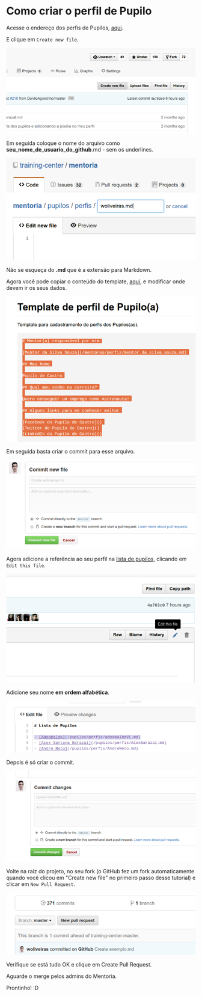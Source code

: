 # Como criar o perfil de Pupilo

Acesse o endereço dos perfis de Pupilos, [aqui](https://github.com/training-center/mentoria/tree/master/pupilos/perfis).

E clique em `Create new file`.

![Botão Create new file](/img/create-new-file.png)

Em seguida coloque o nome do arquivo como **seu_nome_de_usuario_do_github**.md - sem os underlines.

![Nome de usuário.md](/img/name-of-user-pupil-helper.png)

Não se esqueça do **.md** que é a extensão para Markdown.

Agora você pode copiar o conteúdo do template, [aqui](/pupilos/pupilo_template.md), e modificar onde devem ir os seus dados.

![Template de perfil de pupilo](/img/pupil-template-helper.png)

Em seguida basta criar o commit para esse arquivo.

![Criando o commit para o arquivo](/img/commit-with-new-profile-helper.png)

Agora adicione a referência ao seu perfil na [lista de pupilos](/pupilos/README.md), clicando em `Edit this file`.

![Botão Edit this file](/img/edit-this-file-button-helper.png)

Adicione seu nome **em ordem alfabética**.

![Adicionando o nome do pupilo na lista de pupilos](/img/add-pupil-profile-in-readme-helper.png)

Depois é só criar o commit.

![Commit no README.md da lista de pupilos](/img/commit-readme-helper.png)

Volte na raiz do projeto, no seu fork (o GitHub fez um fork automaticamente quando você clicou em "Create new file" no primeiro passo desse tutorial) e clicar em `New Pull Request`.

![Botão New pull request](/img/new-pull-request.png)

Verifique se está tudo OK e clique em Create Pull Request.

Aguarde o merge pelos admins do Mentoria.

Prontinho! :D

